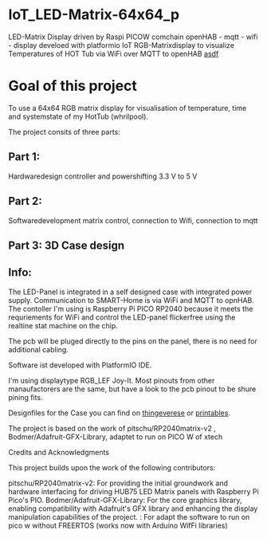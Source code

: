
# IoT_LED-Matrix-64x64_p
LED-Matrix Display driven by Raspi PICOW  comchain openHAB - mqtt - wifi - display develoed with platformio
IoT RGB-Matrixdisplay to visualize Temperatures of HOT Tub via WiFi over MQTT to openHAB
[asdf](https://github.com/ene9ba/IoT_LED-Matrix-64x64_p/blob/main/Doc/Screenshot%202024-04-04%20214645.png)
# Goal of this project
To use a 64x64 RGB matrix display for visualisation of temperature, time and systemstate of my HotTub (whrilpool).

The project consits of three parts:

## Part 1: 
Hardwaredesign controller and powershifting 3.3 V to 5 V 

## Part 2: 
Softwaredevelopment matrix control, connection to Wifi, connection to mqtt 

## Part 3: 3D Case design

## Info:
The LED-Panel is integrated in a self designed case with integrated power supply. Communication to SMART-Home is via WiFi and MQTT to opnHAB.
The contoller I'm using is Raspberry Pi PICO RP2040 because it meets the requriements for WiFi and control the LED-panel flickerfree using the realtine stat machine on the chip.

The pcb will be pluged directly to the pins on the panel, there is no need for additional cabling.

Software ist developed with PlatformIO IDE.

I'm using displaytype RGB_LEF Joy-It. Most pinouts from other manaufactorers are the same, but have a look to the pcb pinout to be shure pining fits.

Designfiles for the Case you can find on [thingeverese]() or [printables]().

The project is based on the work of pitschu/RP2040matrix-v2 , Bodmer/Adafruit-GFX-Library, adaptet to run on PICO W of xtech

Credits and Acknowledgments

This project builds upon the work of the following contributors:

pitschu/RP2040matrix-v2: For providing the initial groundwork and hardware interfacing for driving HUB75 LED Matrix panels with Raspberry Pi Pico's PIO.
Bodmer/Adafruit-GFX-Library: For the core graphics library, enabling compatibility with Adafruit's GFX library and enhancing the display manipulation capabilities of the project.
: For adapt the software to run on pico w without FREERTOS (works now with Arduino WifFi libraries) 

